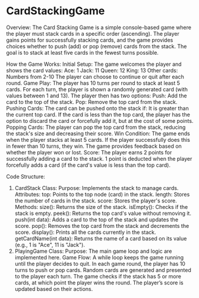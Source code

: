 ﻿# CardStackingGame
Overview:
The Card Stacking Game is a simple console-based game where the player must stack cards in a specific order (ascending). The player gains points for successfully stacking cards, and the game provides choices whether to push (add) or pop (remove) cards from the stack. The goal is to stack at least five cards in the fewest turns possible.

How the Game Works:
Initial Setup:
The game welcomes the player and shows the card values:
Ace: 1
Jack: 11
Queen: 12
King: 13
Other cards: Numbers from 2-10
The player can choose to continue or quit after each round.
Game Play:
The player has 10 turns per round to stack at least 5 cards.
For each turn, the player is shown a randomly generated card (with values between 1 and 13).
The player then has two options:
Push: Add the card to the top of the stack.
Pop: Remove the top card from the stack.
Pushing Cards:
The card can be pushed onto the stack if:
It is greater than the current top card.
If the card is less than the top card, the player has the option to discard the card or forcefully add it, but at the cost of some points.
Popping Cards:
The player can pop the top card from the stack, reducing the stack's size and decreasing their score.
Win Condition:
The game ends when the player stacks at least 5 cards. If the player successfully does this in fewer than 10 turns, they win.
The game provides feedback based on whether the player won or lost.
Score:
The player earns 2 points for successfully adding a card to the stack.
1 point is deducted when the player forcefully adds a card (if the card's value is less than the top card).

Code Structure:
1. CardStack Class:
Purpose: Implements the stack to manage cards.
Attributes:
top: Points to the top node (card) in the stack.
length: Stores the number of cards in the stack.
score: Stores the player's score.
Methods:
size(): Returns the size of the stack.
isEmpty(): Checks if the stack is empty.
peek(): Returns the top card's value without removing it.
push(int data): Adds a card to the top of the stack and updates the score.
pop(): Removes the top card from the stack and decrements the score.
display(): Prints all the cards currently in the stack.
getCardName(int data): Returns the name of a card based on its value (e.g., 1 is "Ace", 11 is "Jack").
2. PlayingGame Class:
Purpose: The main game loop and logic are implemented here.
Game Flow:
A while loop keeps the game running until the player decides to quit.
In each game round, the player has 10 turns to push or pop cards.
Random cards are generated and presented to the player each turn.
The game checks if the stack has 5 or more cards, at which point the player wins the round.
The player’s score is updated based on their actions.
